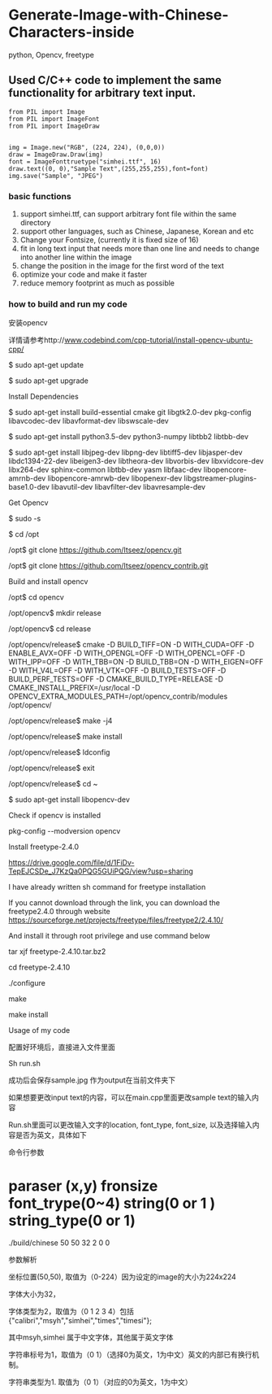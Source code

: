 # Generate-Image-with-Chinese-Characters-inside
python, Opencv, freetype
## Used C/C++ code to implement the same functionality for arbitrary text input.

```
from PIL import Image
from PIL import ImageFont
from PIL import ImageDraw 


img = Image.new("RGB", (224, 224), (0,0,0))
draw = ImageDraw.Draw(img)
font = ImageFonttruetype("simhei.ttf", 16)
draw.text((0, 0),"Sample Text",(255,255,255),font=font)
img.save("Sample", "JPEG")
```

### basic functions
1. support simhei.ttf, can support arbitrary font file within the same directory
2. support other languages, such as Chinese, Japanese, Korean and etc
3. Change your Fontsize, (currently it is fixed size of 16)
4. fit in long text input that needs more than one line and needs to change into another line within the image
5. change the position in the image for the first word of the text
6. optimize your code and make it faster
7. reduce memory footprint as much as possible

### how to build and run my code

安装opencv

详情请参考http://www.codebind.com/cpp-tutorial/install-opencv-ubuntu-cpp/

$ sudo apt-get update 

$ sudo apt-get upgrade

Install Dependencies

$ sudo apt-get install build-essential cmake git libgtk2.0-dev pkg-config libavcodec-dev libavformat-dev libswscale-dev 

$ sudo apt-get install python3.5-dev python3-numpy libtbb2 libtbb-dev

$ sudo apt-get install libjpeg-dev libpng-dev libtiff5-dev libjasper-dev libdc1394-22-dev libeigen3-dev libtheora-dev libvorbis-dev libxvidcore-dev libx264-dev sphinx-common libtbb-dev yasm libfaac-dev libopencore-amrnb-dev libopencore-amrwb-dev libopenexr-dev libgstreamer-plugins-base1.0-dev libavutil-dev libavfilter-dev libavresample-dev

Get Opencv

$ sudo -s

$ cd /opt

/opt$ git clone https://github.com/Itseez/opencv.git

/opt$ git clone https://github.com/Itseez/opencv_contrib.git

Build and install opencv

/opt$ cd opencv

/opt/opencv$ mkdir release

/opt/opencv$ cd release

/opt/opencv/release$ cmake -D BUILD_TIFF=ON -D WITH_CUDA=OFF -D ENABLE_AVX=OFF -D WITH_OPENGL=OFF -D WITH_OPENCL=OFF -D WITH_IPP=OFF -D WITH_TBB=ON -D BUILD_TBB=ON -D WITH_EIGEN=OFF -D WITH_V4L=OFF -D WITH_VTK=OFF -D BUILD_TESTS=OFF -D BUILD_PERF_TESTS=OFF -D CMAKE_BUILD_TYPE=RELEASE -D CMAKE_INSTALL_PREFIX=/usr/local -D OPENCV_EXTRA_MODULES_PATH=/opt/opencv_contrib/modules /opt/opencv/

/opt/opencv/release$ make -j4

/opt/opencv/release$ make install

/opt/opencv/release$ ldconfig

/opt/opencv/release$ exit

/opt/opencv/release$ cd ~

$ sudo apt-get install libopencv-dev

Check if opencv is installed

pkg-config --modversion opencv

Install freetype-2.4.0

https://drive.google.com/file/d/1FiDv-TepEJCSDe_J7KzQa0PQG5GUiPQG/view?usp=sharing

I have already written sh command for freetype installation 

 

If you cannot download through the link, you can download the freetype2.4.0 through website https://sourceforge.net/projects/freetype/files/freetype2/2.4.10/

 

And install it through root privilege and use command below

tar xjf freetype-2.4.10.tar.bz2

cd freetype-2.4.10

./configure

make

make install

Usage of my code

配置好环境后，直接进入文件里面

Sh run.sh

成功后会保存sample.jpg 作为output在当前文件夹下

如果想要更改input text的内容，可以在main.cpp里面更改sample text的输入内容

Run.sh里面可以更改输入文字的location, font_type, font_size, 以及选择输入内容是否为英文，具体如下

命令行参数

# paraser      (x,y) fronsize font_trype(0~4) string(0 or 1 ) string_type(0 or 1)

./build/chinese 50 50   32          2            0          0

参数解析

坐标位置(50,50),   取值为（0-224）因为设定的image的大小为224x224

字体大小为32，

字体类型为2，取值为（0 1 2 3 4）包括{"calibri","msyh","simhei","times","timesi"};  

其中msyh,simhei 属于中文字体，其他属于英文字体

字符串标号为1，取值为（0 1）（选择0为英文，1为中文）英文的内部已有换行机制。

字符串类型为1. 取值为（0 1）（对应的0为英文，1为中文）

 
